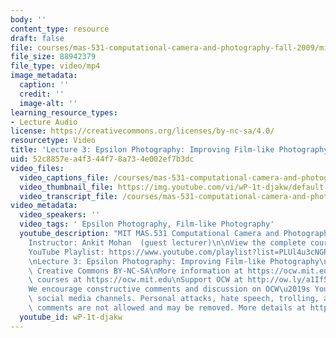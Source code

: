 ```yaml
---
body: ''
content_type: resource
draft: false
file: courses/mas-531-computational-camera-and-photography-fall-2009/mitmas_531f09_lec03_1_360p_16_9.mp4
file_size: 88942379
file_type: video/mp4
image_metadata:
  caption: ''
  credit: ''
  image-alt: ''
learning_resource_types:
- Lecture Audio
license: https://creativecommons.org/licenses/by-nc-sa/4.0/
resourcetype: Video
title: 'Lecture 3: Epsilon Photography: Improving Film-like Photography'
uid: 52c8857e-a4f3-44f7-8a73-4e002ef7b3dc
video_files:
  video_captions_file: /courses/mas-531-computational-camera-and-photography-fall-2009/1yaJaz5xV9bH0lwM16z5sEE84UY3m7MfN_transcript.webvtt
  video_thumbnail_file: https://img.youtube.com/vi/wP-1t-djakw/default.jpg
  video_transcript_file: /courses/mas-531-computational-camera-and-photography-fall-2009/1yaJaz5xV9bH0lwM16z5sEE84UY3m7MfN_transcript.pdf
video_metadata:
  video_speakers: ''
  video_tags: ' Epsilon Photography, Film-like Photography'
  youtube_description: "MIT MAS.531 Computational Camera and Photography, Fall 2009\n\
    Instructor: Ankit Mohan  (guest lecturer)\n\nView the complete course: https://ocw.mit.edu/courses/mas-531-computational-camera-and-photography-fall-2009/\n\
    YouTube Playlist: https://www.youtube.com/playlist?list=PLUl4u3cNGP61pwA6paIRZ30q1sjLE8b6c\n\
    \nLecture 3: Epsilon Photography: Improving Film-like Photography\n\nLicense:\
    \ Creative Commons BY-NC-SA\nMore information at https://ocw.mit.edu/terms\nMore\
    \ courses at https://ocw.mit.edu\nSupport OCW at http://ow.ly/a1If50zVRlQ\n\n\
    We encourage constructive comments and discussion on OCW\u2019s YouTube and other\
    \ social media channels. Personal attacks, hate speech, trolling, and inappropriate\
    \ comments are not allowed and may be removed. More details at https://ocw.mit.edu/comments."
  youtube_id: wP-1t-djakw
---
```

